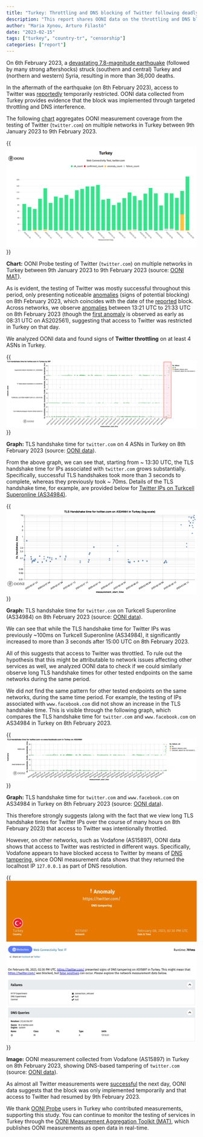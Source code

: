 ```yaml
---
title: "Turkey: Throttling and DNS blocking of Twitter following deadly earthquake"
description: "This report shares OONI data on the throttling and DNS blocking of Twitter in Turkey."
author: "Maria Xynou, Arturo Filastò"
date: "2023-02-15"
tags: ["turkey", "country-tr", "censorship"]
categories: ["report"]
---
```


On 6th February 2023, a [devastating 7.8-magnitude earthquake](https://edition.cnn.com/2023/02/13/middleeast/turkey-earthquake-building-construction-intl/index.html)
(followed by many strong aftershocks) struck (southern and central)
Turkey and (northern and western) Syria, resulting in more than 36,000
deaths.

In the aftermath of the earthquake (on 8th February 2023), access to
Twitter was
[reportedly](https://edition.cnn.com/2023/02/08/tech/turkey-twitter-restriction/index.html)
temporarily restricted. OONI data collected from Turkey provides
evidence that the block was implemented through targeted throttling and
DNS interference.

The following
[chart](https://explorer.ooni.org/chart/mat?probe_cc=TR&test_name=web_connectivity&domain=twitter.com&since=2023-01-09&until=2023-02-10&axis_x=measurement_start_day)
aggregates OONI measurement coverage from the testing of Twitter
(`twitter.com`) on multiple networks in Turkey between 9th January
2023 to 9th February 2023.

{{<img src="images/01.png">}}

**Chart:** OONI Probe testing of Twitter (`twitter.com`) on multiple
networks in Turkey between 9th January 2023 to 9th February 2023
(source: [OONI MAT](https://explorer.ooni.org/chart/mat?probe_cc=TR&test_name=web_connectivity&domain=twitter.com&since=2023-01-09&until=2023-02-10&axis_x=measurement_start_day)).

As is evident, the testing of Twitter was mostly successful throughout
this period, only presenting noticeable
[anomalies](https://explorer.ooni.org/search?since=2023-02-08&until=2023-02-09&probe_cc=TR&test_name=web_connectivity&domain=twitter.com&failure=false&only=anomalies)
(signs of potential blocking) on 8th February 2023, which coincides with
the date of the
[reported](https://edition.cnn.com/2023/02/08/tech/turkey-twitter-restriction/index.html)
block. Across networks, we observe
[anomalies](https://explorer.ooni.org/search?since=2023-02-08&until=2023-02-09&probe_cc=TR&test_name=web_connectivity&domain=twitter.com&failure=false&only=anomalies)
between 13:21 UTC to 21:33 UTC on 8th February 2023 (though the [first anomaly](https://explorer.ooni.org/measurement/20230208T083226Z_webconnectivity_TR_202561_n1_x6BpnSQskisEPiGL?input=https%3A%2F%2Ftwitter.com%2F)
is observed as early as 08:31 UTC on AS202561), suggesting that access
to Twitter was restricted in Turkey on that day.

We analyzed OONI data and found signs of **Twitter throttling** on at
least 4 ASNs in Turkey.

{{<img src="images/02.png">}}

**Graph:** TLS handshake time for `twitter.com` on 4 ASNs in Turkey on
8th February 2023 (source: [OONI data](https://explorer.ooni.org/search?since=2023-02-08&until=2023-02-09&probe_cc=TR&test_name=web_connectivity&domain=twitter.com&failure=false)).

From the above graph, we can see that, starting from ~ 13:30 UTC, the
TLS handshake time for IPs associated with `twitter.com` grows
substantially. Specifically, successful TLS handshakes took more than 3
seconds to complete, whereas they previously took ~ 70ms. Details of
the TLS handshake time, for example, are provided below for [Twitter IPs on Turkcell Superonline (AS34984)](https://explorer.ooni.org/search?since=2023-02-08&until=2023-02-09&probe_cc=TR&test_name=web_connectivity&domain=twitter.com&failure=false&probe_asn=AS34984).

{{<img src="images/03.png">}}

**Graph:** TLS handshake time for `twitter.com` on Turkcell
Superonline (AS34984) on 8th February 2023 (source: [OONI data](https://explorer.ooni.org/search?since=2023-02-08&until=2023-02-09&probe_cc=TR&test_name=web_connectivity&domain=twitter.com&failure=false&probe_asn=AS34984)).

We can see that while the TLS handshake time for Twitter IPs was
previously ~100ms on Turkcell Superonline (AS34984), it significantly
increased to more than 3 seconds after 15:00 UTC on 8th February 2023.

All of this suggests that access to Twitter was throttled. To rule out
the hypothesis that this might be attributable to network issues
affecting other services as well, we analyzed OONI data to check if we
could similarly observe long TLS handshake times for other tested
endpoints on the same networks during the same period.

We did *not* find the same pattern for other tested endpoints on the
same networks, during the same time period. For example, the testing of
IPs associated with `www.facebook.com` did not show an increase in the
TLS handshake time. This is visible through the following graph, which
compares the TLS handshake time for `twitter.com` and
`www.facebook.com` on AS34984 in Turkey on 8th February 2023.

{{<img src="images/04.png">}}

**Graph:** TLS handshake time for `twitter.com` and
`www.facebook.com` on AS34984 in Turkey on 8th February 2023 (source:
[OONI data](https://explorer.ooni.org/search?since=2023-02-08&until=2023-02-09&probe_cc=TR&test_name=web_connectivity&domain=www.facebook.com&failure=false&probe_asn=AS34984)).

This therefore strongly suggests (along with the fact that we view long
TLS handshake times for Twitter IPs over the course of many hours on 8th
February 2023) that access to Twitter was intentionally throttled.

However, on other networks, such as Vodafone (AS15897), OONI data shows
that access to Twitter was restricted in different ways. Specifically,
Vodafone appears to have blocked access to Twitter by means of [DNS tampering](https://explorer.ooni.org/measurement/20230208T143001Z_webconnectivity_TR_15897_n1_Tj0rv8cHBImTRGqi?input=https%3A%2F%2Ftwitter.com%2F),
since OONI measurement data shows that they returned the localhost IP
`127.0.0.1` as part of DNS resolution.

{{<img src="images/05.png">}}

**Image:** OONI measurement collected from Vodafone (AS15897) in Turkey
on 8th February 2023, showing DNS-based tampering of `twitter.com`
(source: [OONI data](https://explorer.ooni.org/measurement/20230208T143001Z_webconnectivity_TR_15897_n1_Tj0rv8cHBImTRGqi?input=https%3A%2F%2Ftwitter.com%2F)).

As almost all Twitter measurements were
[successful](https://explorer.ooni.org/chart/mat?probe_cc=TR&test_name=web_connectivity&domain=twitter.com&since=2023-01-09&until=2023-02-10&axis_x=measurement_start_day)
the next day, OONI data suggests that the block was only implemented
temporarily and that access to Twitter had resumed by 9th February 2023.

We thank [OONI Probe](https://ooni.org/install) users in Turkey who
contributed measurements, supporting this study. You can continue to
monitor the testing of services in Turkey through the [OONI Measurement Aggregation Toolkit (MAT)](https://explorer.ooni.org/chart/mat?probe_cc=TR&test_name=web_connectivity&since=2023-01-16&until=2023-02-16&axis_x=measurement_start_day),
which publishes OONI measurements as open data in real-time.
